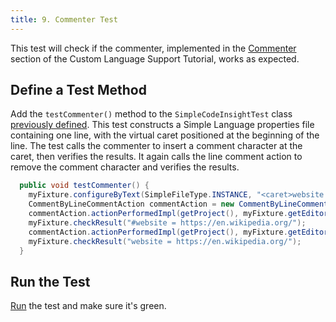 ```yaml
---
title: 9. Commenter Test
---
```

<!-- Copyright 2000-2020 JetBrains s.r.o. and other contributors. Use of this source code is governed by the Apache 2.0 license that can be found in the LICENSE file. -->

This test will check if the commenter, implemented in the [Commenter](/tutorials/custom_language_support/commenter.md) section of the Custom Language Support Tutorial, works as expected.

## Define a Test Method
Add the `testCommenter()` method to the `SimpleCodeInsightTest` class [previously defined](completion_test.md#define-a-test).
This test constructs a Simple Language properties file containing one line, with the virtual caret positioned at the beginning of the line.
The test calls the commenter to insert a comment character at the caret, then verifies the results.
It again calls the line comment action to remove the comment character and verifies the results.

```java
  public void testCommenter() {
    myFixture.configureByText(SimpleFileType.INSTANCE, "<caret>website = https://en.wikipedia.org/");
    CommentByLineCommentAction commentAction = new CommentByLineCommentAction();
    commentAction.actionPerformedImpl(getProject(), myFixture.getEditor());
    myFixture.checkResult("#website = https://en.wikipedia.org/");
    commentAction.actionPerformedImpl(getProject(), myFixture.getEditor());
    myFixture.checkResult("website = https://en.wikipedia.org/");
  }
```

## Run the Test
[Run](completion_test.md#run-the-test) the test and make sure it's green.
